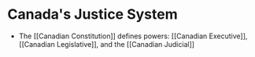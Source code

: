# Canada's Justice System

- The [[Canadian Constitution]] defines powers: [[Canadian Executive]], [[Canadian Legislative]], and the [[Canadian Judicial]]
